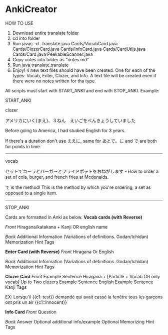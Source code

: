 # AnkiCreator

HOW TO USE
1. Download entire translate folder
2. cd into folder
3. Run javac -d . translate.java Cards/VocabCard.java Cards/ClozerCard.java Cards/InfoCard.java Cards/CardUtils.java Cards/Card.java PeekableScanner.java
4. Copy notes into folder as "notes.md"
5. Run java translate.translate
6. Enjoy! 4 new text files should have been created. One for each of the types: Vocab, Enter, Clozer, and Info. A text file will be created 
even if there were no notes written for tha type.

All scripts must start with START_ANKI and end with STOP_ANKI. 
Example:

START_ANKI

clozer

アメリカにいく{まえ}、３ねん　えいごをべんきょうしていました

Before going to America, I had studied English for 3 years.

If there's a duration don't use まえに, same for あとで。に and で are both for points in time.

---

vocab

セットでコーラとバーガーとフライドポテトをおねがします - How to order a set of cola, burger, and french fries at Mcdonalds.

で is the method! This is the method by which you're ordering, a set as opposed to a single item.

---
STOP_ANKI


Cards are formatted in Anki as below.
**Vocab cards (with Reverse)**

*Front*
Hiragana/katakana + Kanji OR english name

*Back*
Additional Information (Variations of definitions. Godan/Ichidan)
Memorization Hint
Tags


**Enter Card (with Reverse)**
*Front*
Hiragana Or English

*Back*
Additional Information (Variations of definitions. Godan/Ichidan)
Memorization Hint
Tags


**Clozer Card**
*Front*
Example Sentence Hiragana + [Particle + Vocab OR only vocab] Up to Two clozers
Example Sentence English
Example Sentence Kanji
Tags

EX: Lorsqu'il {{c1::test}} demandé qui avait cassé la fenêtre tous les garçons ont pris un air {{c1::innocent}}

**Info Card**
*Front*
Question

*Back*
Answer
Optional additional info/example
Optional Memorizing Hint
Tags
